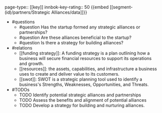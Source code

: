 page-type:: [[key]]
innbok-key-rating:: 50
{{embed [[segment-(id)/partners/Strategic Alliances/data]]}}
- #questions
  - #question Has the startup formed any strategic alliances or partnerships?
  - #question Are these alliances beneficial to the startup?
  - #question Is there a strategy for building alliances?
- #relations
  - [[funding strategy]]: A funding strategy is a plan outlining how a business will secure financial resources to support its operations and growth.
  - [[resources]]: the assets, capabilities, and infrastructure a business uses to create and deliver value to its customers.
  - [[swot]]: SWOT is a strategic planning tool used to identify a business's Strengths, Weaknesses, Opportunities, and Threats.
- #TODOs
  - TODO Identify potential strategic alliances and partnerships
  - TODO  Assess the benefits and alignment of potential alliances
  - TODO  Develop a strategy for building and nurturing alliances.



